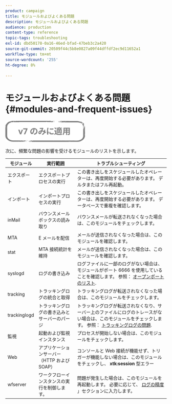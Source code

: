```yaml
---
product: campaign
title: モジュールおよびよくある問題
description: モジュールおよびよくある問題
audience: production
content-type: reference
topic-tags: troubleshooting
exl-id: dbd50178-0a16-46ed-bfad-47beb3c2a420
source-git-commit: 20509f44c5b8e0827a09f44dffdf2ec9d11652a1
workflow-type: tm+mt
source-wordcount: '255'
ht-degree: 8%

---
```


# モジュールおよびよくある問題{#modules-and-frequent-issues}

![](../../assets/v7-only.svg)

次に、頻繁な問題の影響を受けるモジュールのリストを示します。

<table> 
 <thead> 
  <tr> 
   <th> モジュール </th> 
   <th> 実行範囲 </th> 
   <th> トラブルシューティング </th> 
  </tr> 
 </thead> 
 <tbody> 
  <tr> 
   <td> エクスポート </td> 
   <td> エクスポートプロセスの実行<br /> </td> 
   <td> この書き出しをスケジュールしたオペレーターは、再度開始する必要があります。 デルタまたはフル再起動。<br /> </td> 
  </tr> 
  <tr> 
   <td> インポート </td> 
   <td> インポートプロセスの実行<br /> </td> 
   <td> この書き出しをスケジュールしたオペレーターは、再度開始する必要があります。 データベースで重複を確認します。<br /> </td> 
  </tr> 
  <tr> 
   <td> inMail </td> 
   <td> バウンスメールボックスの読み取り<br /> </td> 
   <td> バウンスメールが転送されなくなった場合は、このモジュールをチェックします。<br /> </td> 
  </tr> 
  <tr> 
   <td> MTA </td> 
   <td> E メールを配信<br /> </td> 
   <td> メールが送信されなくなった場合は、このモジュールを確認します。<br /> </td> 
  </tr> 
  <tr> 
   <td> stat </td> 
   <td> MTA 接続統計を維持<br /> </td> 
   <td> メールが送信されなくなった場合は、このモジュールを確認します。<br /> </td> 
  </tr> 
  <tr> 
   <td> syslogd </td> 
   <td> ログの書き込み<br /> </td> 
   <td> ログファイルに一部のログがない場合は、モジュールがポート 6666 を使用していることを確認します。 参照： <a href="../../production/using/general-architecture.md#list-of-open-ports" target="_blank">オープンポートのリスト</a>.<br /> </td> 
  </tr> 
  <tr> 
   <td> tracking </td> 
   <td> トラッキングログの統合と取得<br /> </td> 
   <td> トラッキングログが転送されなくなった場合は、このモジュールをチェックします。<br /> </td> 
  </tr> 
  <tr> 
   <td> trackinglogd </td> 
   <td> トラッキングログの書き込みとサーバーのパージ<br /> </td> 
   <td> トラッキングログが転送されなくなり、サーバー上のファイルにログのトレースがない場合は、このモジュールをチェックします。 参照： <a href="../../production/using/tracking-logs-issues.md" target="_blank">トラッキングログの問題</a>.<br /> </td> 
  </tr> 
  <tr> 
   <td> 監視 </td> 
   <td> 起動および監視インスタンス<br /> </td> 
   <td> プロセスが開始しない場合は、このモジュールをチェックします。<br /> </td> 
  </tr> 
  <tr> 
   <td> Web </td> 
   <td> アプリケーションサーバー（HTTP および SOAP）<br /> </td> 
   <td> コンソールと Web 接続が機能せず、トリガーが機能しない場合は、このモジュールをチェックし、 <strong>xtk:session</strong> 型エラー<br /> </td> 
  </tr> 
  <tr> 
   <td> wfserver </td> 
   <td> ワークフローインスタンスの実行を制御します。<br /> </td> 
   <td> 問題が発生した場合は、このモジュールを再起動します。 必要に応じて、 <a href="../../production/using/log-precision.md" target="_blank">ログの精度</a> 」セクションに入力します。<br /> </td> 
  </tr> 
 </tbody> 
</table>
